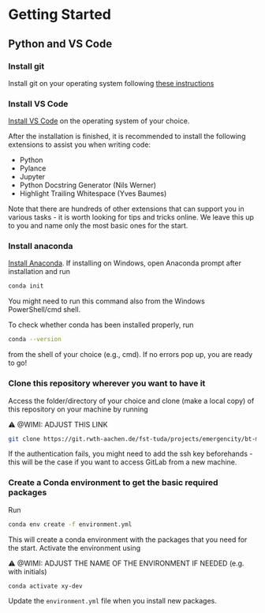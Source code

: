# Getting Started
## Python and VS Code
### Install git
Install git on your operating system following [these instructions](https://git-scm.com/book/de/v2/Erste-Schritte-Git-installieren)

### Install VS Code
[Install VS Code](https://code.visualstudio.com/) on the operating system of your choice.

After the installation is finished, it is recommended to install the following extensions to assist you when writing code:
* Python
* Pylance
* Jupyter
* Python Docstring Generator (Nils Werner)
* Highlight Trailing Whitespace (Yves Baumes)

Note that there are hundreds of other extensions that can support you in various tasks - it is worth looking for tips and tricks online. We leave this up to you and name only the most basic ones for the start.

### Install anaconda
[Install Anaconda](https://docs.anaconda.com/anaconda/install/). If installing on Windows, open Anaconda prompt after installation and run

```bash
conda init
```
You might need to run this command also from the Windows PowerShell/cmd shell.

To check whether conda has been installed properly, run

```bash
conda --version
```
from the shell of your choice (e.g., cmd). If no errors pop up, you are ready to go!

### Clone this repository wherever you want to have it
Access the folder/directory of your choice and clone (make a local copy) of this repository on your machine by running

:warning: @WIMI: ADJUST THIS LINK
```bash
git clone https://git.rwth-aachen.de/fst-tuda/projects/emergencity/bt-minimalbetrieb.git
```

If the authentication fails, you might need to add the ssh key beforehands - this will be the case if you want to access GitLab from a new machine.


### Create a Conda environment to get the basic required packages
Run

```bash
conda env create -f environment.yml
```
This will create a conda environment with the packages that you need for the start. Activate the environment using

:warning: @WIMI: ADJUST THE NAME OF THE ENVIRONMENT IF NEEDED (e.g. with initials)
```bash
conda activate xy-dev
```
Update the `environment.yml` file when you install new packages.


